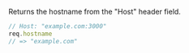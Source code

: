 Returns the hostname from the "Host" header field.

```js
// Host: "example.com:3000"
req.hostname
// => "example.com"
```

